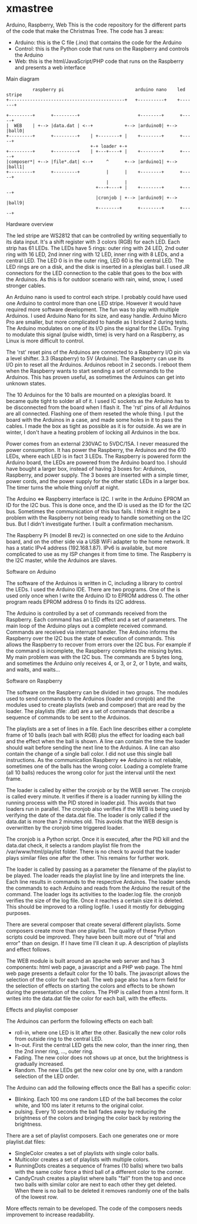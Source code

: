 # xmastree
Arduino, Raspberry, Web
This is the code repository for the different parts of the code that make the Christmas Tree. 
The code has 3 areas:
- Arduino: this is the C file (.ino) that contains the code for the Arduino
- Control: this is the Python code that runs on the Raspberry and controls the Arduino
- Web: this is the html/JavaScript/PHP code that runs on the Raspberry and presents a web interface


Main diagram
```
          raspberry pi                           arduino nano    led stripe
+--------------------------------------------+   +----------+    +-------+

+---------+      +---------+                      +--------+      +-----+
|  WEB    | +--> |data.dat | <--+            +--> |arduino0| +--> |ball0|
+---------+      +---------+    | +--------+ |    +--------+      +-----+
                                +-+ loader +-+
+---------+      +---------+    | +---+----+ |    +--------+      +-----+
|composer*| +--> |file*.dat| <--+     ^      +--> |arduino1| +--> |ball1|
+---------+      +---------+          |      |    +--------+      +-----+
                                      |      |
                                  +---+----+ |    +--------+      +-----+
                                  |cronjob | +--> |arduino9| +--> |ball9|
                                  +--------+      +--------+      +-----+
```
Hardware overview

The led stripe are WS2812 that can be controlled by writing sequentially to its data input.
It's a shift register with 3 colors (RGB) for each LED. Each strip has 61 LEDs. The LEDs have 5
rings: outer ring with 24 LED, 2nd outer ring with 16 LED, 2nd inner ring with 12 LED, inner
ring with 8 LEDs, and a central LED. The LED 0 is in the outer ring, LED 60 is the central LED.
The LED rings are on a disk, and the disk is inserted in a plexiglas ball. I used JR connectors
for the LED connection to the cable that goes to the box with the Arduinos. As this is for
outdoor scenario with rain, wind, snow, I used stronger cables.

An Arduino nano is used to control each stripe. I probably could have used one Arduino to control
more than one LED stripe. However it would have required more software development. The fun
was to play with multiple Arduinos. I used Arduino Nano for its size, and easy handle. Arduino
Micro Pro are smaller, but more complicated to handle as I bricked 2 during tests. The Arduino
modulates on one of its I/O pins the signal for the LEDs. Trying to modulate this signal (pulse
width, time) is very hard on a Raspberry, as Linux is more difficult to control.

The 'rst' reset pins of the Arduinos are connected to a Raspberry I/O pin via a level shifter.
3.3 (Raspberry) to 5V (Arduino). The Raspberry can use its I/O pin to reset all the Arduinos.
Arduinos reboot in 2 seconds. I reboot them when the Raspberry wants to start sending a set of
commands to the Arduinos. This has proven useful, as sometimes the Arduinos can get into
unknown states.

The 10 Arduinos for the 10 balls are mounted on a plexiglas board. It became quite tight to solder
all of it. I used IC sockets as the Arduino has to be disconnected from the board when I flash
it. The 'rst' pins of all Arduinos are all connected. Flashing one of them reseted the whole
thing. I put the board with the Arduinos in a case, and made some holes in it to pass the cables.
I made the box as tight as possible as it is for outside. As we are in winter, I don't have a
heating problem of locking all Arduinos in the box.

Power comes from an external 230VAC to 5VDC/15A. I never measured the power consumption. It has
power the Raspberry, the Arduinos and the 610 LEDs, where each LED is in fact 3 LEDs. The
Raspberry is powered form the Arduino board, the LEDs are powered from the Arduino board too.
I should have bought a larger box, instead of having 3 boxes for: Arduinos, Raspberry, and
power supply. The 3 boxes are inserted with a simple timer, power cords, and the power supply
for the other static LEDs in a larger box. The timer turns the whole thing on/off at night.

The Arduino <=> Raspberry interface is I2C. I write in the Arduino EPROM an ID for the I2C bus.
This is done once, and the ID is used as the ID for the I2C bus. Sometimes the communication of
this bus fails. I think it might be a problem with the Raspberry not being ready to handle
something on the I2C bus. But I didn't investigate further. I built a confirmation mechanism.

The Raspberry Pi (model B rev2) is connected on one side to the Arduino board, and on the other
side via a USB WiFi adapter to the home network. It has a static IPv4 address (192.168.1.87).
IPv6 is available, but more complicated to use as my ISP changes it from time to time. The
Raspberry is the I2C master, while the Arduinos are slaves.


Software on Arduino

The software of the Arduinos is written in C, including a library to control the LEDs. I used
the Arduino IDE. There are two programs. One of the is used only once when I write the Arduino
ID to EPROM address 0. The other program reads EPROM address 0 to finds its I2C address.

The Arduino is controlled by a set of commands received from the Raspberry. Each command has an
LED effect and a set of parameters. The main loop of the Arduino plays out a complete received
command. Commands are received via interrupt handler. The Arduino informs the Raspberry over the
I2C bus the state of execution of commands. This allows the Raspberry to recover from errors
over the I2C bus. For example if the command is incomplete, the Raspberry completes the missing
bytes. My main problem was with the I2C bus. The commands are 5 bytes long, and sometimes the
Arduino only receives 4, or 3, or 2, or 1 byte, and waits, and waits, and waits...


Software on Raspberry

The software on the Raspberry can be divided in two groups. The modules used to send commands
to the Arduinos (loader and cronjob) and the modules used to create playlists (web and composer)
that are read by the loader. The playlists (file: .dat) are a set of commands that describe a
sequence of commands to be sent to the Arduinos.

The playlists are a set of lines in a file. Each line describes either a complete frame of 10
balls (each ball with RGB) plus the effect for loading each ball and the effect when the ball is
shown. A line can contain the time the loader should wait before sending the next line to the
Arduinos. A line can also contain the change of a single ball color. I did not use this single
ball instructions. As the communication Raspberry <=> Arduino is not reliable, sometimes one
of the balls has the wrong color. Loading a complete frame (all 10 balls) reduces the wrong
color for just the interval until the next frame.

The loader is called by either the cronjob or by the WEB server. The cronjob is called
every minute. It verifies if there is a loader running by killing the running process with
the PID stored in loader.pid. This avoids that two loaders run in parallel. The cronjob
also verifies if the WEB is being used by verifying the date of the data.dat file. The
loader is only called if the data.dat is more than 2 minutes old. This avoids that the
WEB design is overwritten by the cronjob time triggered loader.

The cronjob is a Python script. Once it is executed, after the PID kill and the data.dat check,
it selects a random playlist file from the /var/www/html/playlist folder.  There is no check
to avoid that the loader plays similar files one after the other. This remains for further
work.

The loader is called by passing as a parameter the filename of the playlist to be played.
The loader reads the playlist line by line and interprets the line. Each line results in
commands to the respective Arduinos. The loader sends the commands to each Arduino and
reads from the Arduino the result of the command. The loader logs its activities to the
loader.log file. the cronjob verifies the size of the log file. Once it reaches a certain
size it is deleted. This should be improved to a rolling logfile. I used it mostly for
debugging purposes.

There are several composer that create several different playlists. Some composers create
more than one playlist. The quality of these Python scripts could be improved. They have
been built more out of "trial and error" than on design. If I have time I'll clean it up.
A description of playlists and effect follows.

The WEB module is built around an apache web server and has 3 components: html web page, a
javascript and a PHP web page. The html web page presents a default color for the 10 balls.
The javascript allows the selection of the color for each ball. The web page also has a
form field for the selection of effects on starting the colors and effects to be shown
during the presentation of the colors. The PHP is called from a html form. It writes into
the data.dat file the color for each ball, with the effects.


Effects and playlist composer

The Arduinos can perform the following effects on each ball:
- roll-in, where one LED is lit after the other. Basically the new color rolls from outside
ring to the central LED.
- In-out. First the central LED gets the new color, than the inner ring, then the 2nd
inner ring, ..., outer ring.
- Fading. The new color does not shows up at once, but the brightness is gradually increased.
- Random. The new LEDs get the new color one by one, with a random selection of the LED
order.

The Arduino can add the following effects once the Ball has a specific color:
- Blinking. Each 100 ms one random LED of the ball becomes the color white, and 100 ms
later it returns to the original color.
- pulsing. Every 10 seconds the ball fades away by reducing the brightness of the colors
and bringing the color back by restoring the brightness.

There are a set of playlist composers. Each one generates one or more playlist.dat files:
- SingleColor creates a set of playlists with single color balls.
- Multicolor creates a set of playlists with multiple colors.
- RunningDots creates a sequence of frames (10 balls) where two balls with the same color
force a third ball of a different color to the corner.
- CandyCrush creates a playlist where balls "fall" from the top and once two balls with
similar color are next to each other they get deleted. When there is no ball to be
deleted it removes randomly one of the balls of the lowest row.

More effects remain to be developed. The code of the composers needs improvement to
increase readability. 
